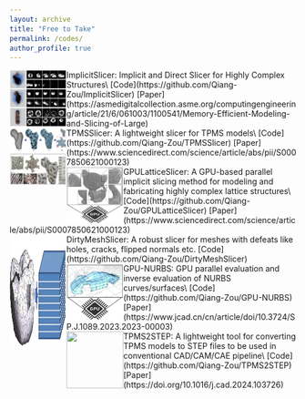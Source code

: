 ```yaml
---
layout: archive
title: "Free to Take"
permalink: /codes/
author_profile: true
---
```


<!-- {% include base_path %}


{% for post in site.portfolio %}
  {% include archive-single.html %}
{% endfor %} -->


<img align="left" width="100" height="100" src="/images/codes/ImplicitSlicer.png">
ImplicitSlicer: Implicit and Direct Slicer for Highly Complex Structures\
[Code](https://github.com/Qiang-Zou/ImplicitSlicer) [Paper](https://asmedigitalcollection.asme.org/computingengineering/article/21/6/061003/1100541/Memory-Efficient-Modeling-and-Slicing-of-Large)

<br />

<img align="left" width="100" height="100" src="/images/codes/TPMSSlicer.png"> 
TPMSSlicer: A lightweight slicer for TPMS models\
[Code](https://github.com/Qiang-Zou/TPMSSlicer) [Paper](https://www.sciencedirect.com/science/article/abs/pii/S0007850621000123)

<br />

<img align="left" width="100" height="100" src="/images/codes/GPULatticeSlicer.png"> 
GPULatticeSlicer: A GPU-based parallel implicit slicing method for modeling and fabricating highly complex lattice structures\
[Code](https://github.com/Qiang-Zou/GPULatticeSlicer) [Paper](https://www.sciencedirect.com/science/article/abs/pii/S0007850621000123)

<br />

<img align="left" width="100" height="200" src="/images/codes/DirtyMeshSlicer.png"> 
DirtyMeshSlicer: A robust slicer for meshes with defeats like holes, cracks, flipped normals etc. [Code](https://github.com/Qiang-Zou/DirtyMeshSlicer)

<br />

<img align="left" width="100" height="100" src="/images/codes/GPU-NURBS.png"> 
GPU-NURBS: GPU parallel evaluation and inverse evaluation of NURBS curves/surfaces\
[Code](https://github.com/Qiang-Zou/GPU-NURBS) [Paper](https://www.jcad.cn/cn/article/doi/10.3724/SP.J.1089.2023.2023-00003)

<br />

<img align="left" width="100" height="100" src="/images/codes/TPMS2STEP.png"> 
TPMS2STEP: A lightweight tool for converting TPMS models to STEP files to be used in conventional CAD/CAM/CAE pipeline\
[Code](https://github.com/Qiang-Zou/TPMS2STEP) [Paper](https://doi.org/10.1016/j.cad.2024.103726)

